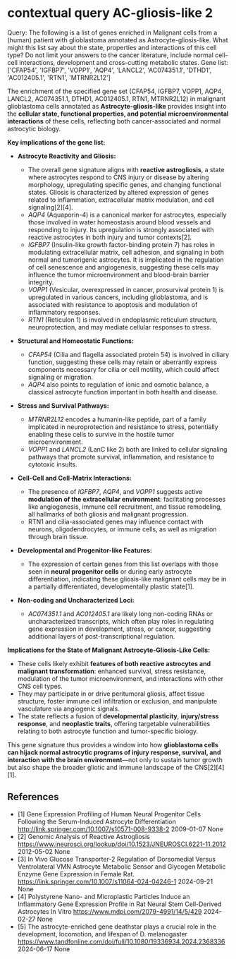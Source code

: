 # contextual query AC-gliosis-like 2

Query: The following is a list of genes enriched in Malignant cells from a (human) patient with glioblastoma  annotated as Astrocyte-gliosis-like.  What might this list say about the state, properties and interactions of this cell type?  Do not limit your answers to the cancer literature,  include normal cell-cell interactions, development and cross-cutting metabolic states.  Gene list: ['CFAP54', 'IGFBP7', 'VOPP1', 'AQP4', 'LANCL2', 'AC074351.1', 'DTHD1', 'AC012405.1', 'RTN1', 'MTRNR2L12']

The enrichment of the specified gene set (CFAP54, IGFBP7, VOPP1, AQP4, LANCL2, AC074351.1, DTHD1, AC012405.1, RTN1, MTRNR2L12) in malignant glioblastoma cells annotated as **Astrocyte-gliosis-like** provides insight into the **cellular state, functional properties, and potential microenvironmental interactions** of these cells, reflecting both cancer-associated and normal astrocytic biology.

**Key implications of the gene list:**

- **Astrocyte Reactivity and Gliosis:**
  - The overall gene signature aligns with **reactive astrogliosis**, a state where astrocytes respond to CNS injury or disease by altering morphology, upregulating specific genes, and changing functional states. Gliosis is characterized by altered expression of genes related to inflammation, extracellular matrix modulation, and cell signaling[2][4].
  - *AQP4* (Aquaporin-4) is a canonical marker for astrocytes, especially those involved in water homeostasis around blood vessels and responding to injury. Its upregulation is strongly associated with reactive astrocytes in both injury and tumor contexts[2].
  - *IGFBP7* (Insulin-like growth factor-binding protein 7) has roles in modulating extracellular matrix, cell adhesion, and signaling in both normal and tumorigenic astrocytes. It is implicated in the regulation of cell senescence and angiogenesis, suggesting these cells may influence the tumor microenvironment and blood-brain barrier integrity.
  - *VOPP1* (Vesicular, overexpressed in cancer, prosurvival protein 1) is upregulated in various cancers, including glioblastoma, and is associated with resistance to apoptosis and modulation of inflammatory responses.
  - *RTN1* (Reticulon 1) is involved in endoplasmic reticulum structure, neuroprotection, and may mediate cellular responses to stress.

- **Structural and Homeostatic Functions:**
  - *CFAP54* (Cilia and flagella associated protein 54) is involved in ciliary function, suggesting these cells may retain or aberrantly express components necessary for cilia or cell motility, which could affect signaling or migration.
  - *AQP4* also points to regulation of ionic and osmotic balance, a classical astrocyte function important in both health and disease.

- **Stress and Survival Pathways:**
  - *MTRNR2L12* encodes a humanin-like peptide, part of a family implicated in neuroprotection and resistance to stress, potentially enabling these cells to survive in the hostile tumor microenvironment.
  - *VOPP1* and *LANCL2* (LanC like 2) both are linked to cellular signaling pathways that promote survival, inflammation, and resistance to cytotoxic insults.

- **Cell-Cell and Cell-Matrix Interactions:**
  - The presence of *IGFBP7*, *AQP4*, and *VOPP1* suggests active **modulation of the extracellular environment**: facilitating processes like angiogenesis, immune cell recruitment, and tissue remodeling, all hallmarks of both gliosis and malignant progression.
  - RTN1 and cilia-associated genes may influence contact with neurons, oligodendrocytes, or immune cells, as well as migration through brain tissue.

- **Developmental and Progenitor-like Features:**
  - The expression of certain genes from this list overlaps with those seen in **neural progenitor cells** or during early astrocyte differentiation, indicating these gliosis-like malignant cells may be in a partially differentiated, developmentally plastic state[1].

- **Non-coding and Uncharacterized Loci:**
  - *AC074351.1* and *AC012405.1* are likely long non-coding RNAs or uncharacterized transcripts, which often play roles in regulating gene expression in development, stress, or cancer, suggesting additional layers of post-transcriptional regulation.

**Implications for the State of Malignant Astrocyte-Gliosis-Like Cells:**
- These cells likely exhibit **features of both reactive astrocytes and malignant transformation**: enhanced survival, stress resistance, modulation of the tumor microenvironment, and interactions with other CNS cell types.
- They may participate in or drive peritumoral gliosis, affect tissue structure, foster immune cell infiltration or exclusion, and manipulate vasculature via angiogenic signals.
- The state reflects a fusion of **developmental plasticity**, **injury/stress response**, and **neoplastic traits**, offering targetable vulnerabilities relating to both astrocyte function and tumor-specific biology.

This gene signature thus provides a window into how **glioblastoma cells can hijack normal astrocytic programs of injury response, survival, and interaction with the brain environment**—not only to sustain tumor growth but also shape the broader gliotic and immune landscape of the CNS[2][4][1].



## References

- [1] Gene Expression Profiling of Human Neural Progenitor Cells Following the Serum-Induced Astrocyte Differentiation http://link.springer.com/10.1007/s10571-008-9338-2 2009-01-07 None
- [2] Genomic Analysis of Reactive Astrogliosis https://www.jneurosci.org/lookup/doi/10.1523/JNEUROSCI.6221-11.2012 2012-05-02 None
- [3] In Vivo Glucose Transporter-2 Regulation of Dorsomedial Versus Ventrolateral VMN Astrocyte Metabolic Sensor and Glycogen Metabolic Enzyme Gene Expression in Female Rat. https://link.springer.com/10.1007/s11064-024-04246-1 2024-09-21 None
- [4] Polystyrene Nano- and Microplastic Particles Induce an Inflammatory Gene Expression Profile in Rat Neural Stem Cell-Derived Astrocytes In Vitro https://www.mdpi.com/2079-4991/14/5/429 2024-02-27 None
- [5] The astrocyte-enriched gene deathstar plays a crucial role in the development, locomotion, and lifespan of D. melanogaster https://www.tandfonline.com/doi/full/10.1080/19336934.2024.2368336 2024-06-17 None